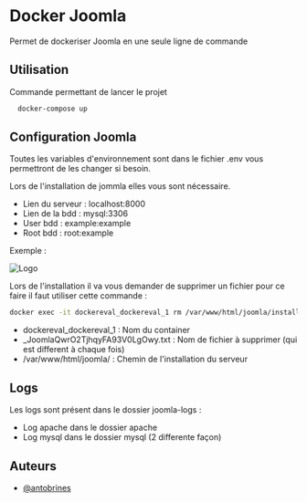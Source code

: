 
# Docker Joomla

Permet de dockeriser Joomla en une seule ligne de commande



## Utilisation

Commande permettant de lancer le projet

```bash
  docker-compose up 
```

  
## Configuration Joomla

Toutes les variables d'environnement sont dans le fichier .env vous permettront de les changer si besoin.

Lors de l'installation de jommla elles vous  sont nécessaire.

- Lien du serveur : localhost:8000
- Lien de la bdd : mysql:3306
- User bdd : example:example
- Root bdd : root:example

Exemple : 


  
![Logo](https://i.imgur.com/4395cVP.png)

    
Lors de l'installation il va vous demander de supprimer un fichier pour ce faire il faut utiliser cette commande :
```bash
docker exec -it dockereval_dockereval_1 rm /var/www/html/joomla/installation/_JoomlaQwrO2TjhqyFA93V0LgOwy.txt
```

- dockereval_dockereval_1 : Nom du container
- _JoomlaQwrO2TjhqyFA93V0LgOwy.txt : Nom de fichier à supprimer (qui est different à chaque fois)
- /var/www/html/joomla/ : Chemin de l'installation du serveur
    
## Logs

Les logs sont présent dans le dossier joomla-logs :
- Log apache dans le dossier apache
- Log mysql dans le dossier mysql (2 differente façon)

  
## Auteurs

- [@antobrines](https://www.github.com/antobrines)

  

